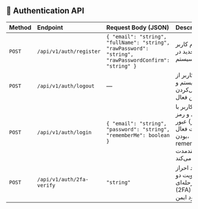 ## 🔐 Authentication API

| Method | Endpoint | Request Body (JSON) | Description |
|:--------|:----------|:--------------------|:-------------|
| `POST` | `/api/v1/auth/register` | `{ "email": "string", "fullName": "string", "rawPassword": "string", "rawPasswordConfirm": "string" }` | ثبت‌نام کاربر جدید در سیستم |
| `POST` | `/api/v1/auth/logout` | — | خروج کاربر از سیستم و باطل‌کردن توکن فعال |
| `POST` | `/api/v1/auth/login` | `{ "email": "string", "password": "string", "rememberMe": boolean }` | ورود کاربر با ایمیل و رمز عبور (در صورت فعال بودن، rememberMe توکن بلندمدت ایجاد می‌کند) |
| `POST` | `/api/v1/auth/2fa-verify` | `"string"` | تأیید کد احراز هویت دو مرحله‌ای (2FA) برای ورود ایمن |
